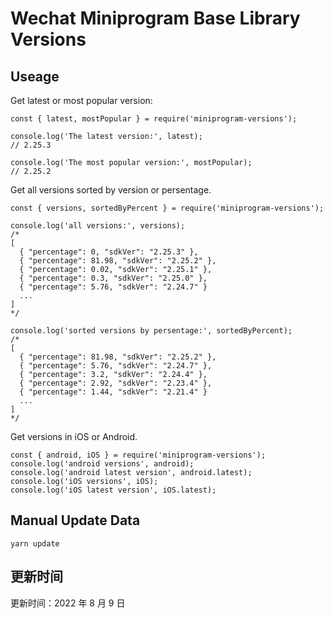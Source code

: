 
# Wechat Miniprogram Base Library Versions

## Useage

Get latest or most popular version:

```;
const { latest, mostPopular } = require('miniprogram-versions');

console.log('The latest version:', latest);
// 2.25.3

console.log('The most popular version:', mostPopular);
// 2.25.2

```

Get all versions sorted by version or persentage.

```
const { versions, sortedByPercent } = require('miniprogram-versions');

console.log('all versions:', versions);
/*
[
  { "percentage": 0, "sdkVer": "2.25.3" },
  { "percentage": 81.98, "sdkVer": "2.25.2" },
  { "percentage": 0.02, "sdkVer": "2.25.1" },
  { "percentage": 0.3, "sdkVer": "2.25.0" },
  { "percentage": 5.76, "sdkVer": "2.24.7" }
  ...
]
*/

console.log('sorted versions by persentage:', sortedByPercent);
/*
[
  { "percentage": 81.98, "sdkVer": "2.25.2" },
  { "percentage": 5.76, "sdkVer": "2.24.7" },
  { "percentage": 3.2, "sdkVer": "2.24.4" },
  { "percentage": 2.92, "sdkVer": "2.23.4" },
  { "percentage": 1.44, "sdkVer": "2.21.4" }
  ...
]
*/
```

Get versions in iOS or Android.

```
const { android, iOS } = require('miniprogram-versions');
console.log('android versions', android);
console.log('android latest version', android.latest);
console.log('iOS versions', iOS);
console.log('iOS latest version', iOS.latest);
```

## Manual Update Data

```
yarn update
```

## 更新时间

更新时间：2022 年 8 月 9 日
